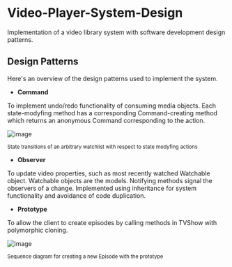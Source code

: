 # Video-Player-System-Design
Implementation of a video library system with software development design patterns.

## Design Patterns

Here's an overview of the design patterns used to implement the system.

* **Command**

To implement undo/redo functionality of consuming media objects. Each state-modyfing method has a corresponding Command-creating method which returns an anonymous Command corresponding to the action.

![image](https://user-images.githubusercontent.com/47959146/149541578-e12e1625-a691-4c42-bb63-0a1b2a56ab7f.png)

<sub>State transitions of an arbitrary watchlist with respect to state modyfing actions</sub>

* **Observer**

To update video properties, such as most recently watched Watchable object. Watchable objects are the models. Notifying methods signal the observers of a change. Implemented using inheritance for system functionality and avoidance of code duplication.

* **Prototype**

To allow the client to create episodes by calling methods in TVShow with polymorphic cloning.

![image](https://user-images.githubusercontent.com/47959146/149542235-9f4b3610-e6f4-4fc4-ac66-025100305162.png)

<sub>Sequence diagram for creating a new Episode with the prototype</sub>




